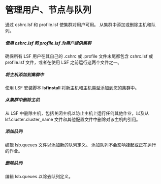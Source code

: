 # 管理用户、节点与队列

通过 cshrc.lsf 和 profile.lsf 使集群对用户可用。 从集群中添加或删除主机和队列。

##### 使用 cshrc.lsf 和 profile.lsf 为用户提供集群

确保所有 LSF 用户在其自己的 .cshrc 或 .profile 文件末尾都包含 cshrc.lsf 或 profile.lsf 文件，或者在使用 LSF 之前运行这两个文件之一。

##### 将主机添加到集群中

使用 LSF 安装脚本 **lsfinstall** 将新主机和主机类型添加到您的集群中。

##### 从集群中删除主机

从 LSF 中删除主机，包括关闭主机以防止主机上运行任何其他作业，以及从 lsf.cluster.cluster_name 文件和其他配置文件中删除对该主机的引用。

##### 添加队列

编辑 lsb.queues 文件以添加新的队列定义。 添加队列不会影响挂起或正在运行的作业。

##### 删除队列

编辑 lsb.queues 以除去队列定义。